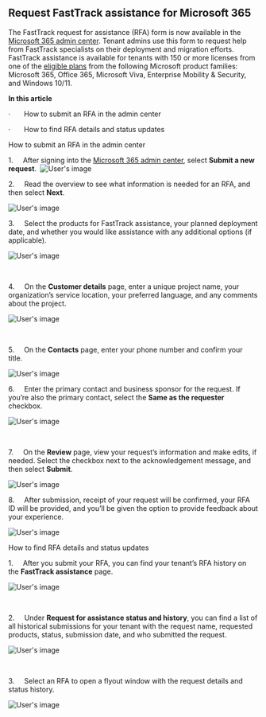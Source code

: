 ## Request FastTrack assistance for Microsoft 365

The FastTrack request for assistance (RFA) form is now available in the [Microsoft 365 admin center](file:///C:/Users/Ashley.Earle/AppData/Local/Microsoft/Windows/INetCache/Content.Outlook/QWA5MSNR/admin.microsoft.com). Tenant admins use this form to request help from FastTrack specialists on their deployment and migration efforts. FastTrack assistance is available for tenants with 150 or more licenses from one of the [eligible plans](/microsoft-365/fasttrack/eligibility) from the following Microsoft product families: Microsoft 365, Office 365, Microsoft Viva, Enterprise Mobility & Security, and Windows 10/11.

__In this article__

·       How to submit an RFA in the admin center

·       How to find RFA details and status updates

How to submit an RFA in the admin center

1.     After signing into the [Microsoft 365 admin center](https://go.microsoft.com/fwlink/?linkid=2226341), select __Submit a new request__.  ![User's image](media/request-fasttrack-assistance-microsoft-365/image.png)

2.     Read the overview to see what information is needed for an RFA, and then select __Next__.

![User's image](media/request-fasttrack-assistance-microsoft-365/image1.png)

  
  
3.     Select the products for FastTrack assistance, your planned deployment date, and whether you would like assistance with any additional options (if applicable). 

![User's image](image2.png)

 

4.     On the __Customer details__ page, enter a unique project name, your organization’s service location, your preferred language, and any comments about the project.

![User's image](image3.png)

 

5.     On the __Contacts__ page, enter your phone number and confirm your title.

![User's image](image4.png)

6.     Enter the primary contact and business sponsor for the request. If you’re also the primary contact, select the __Same as the requester__ checkbox.

![User's image](image5.png)

 

7.     On the __Review__ page, view your request’s information and make edits, if needed. Select the checkbox next to the acknowledgement message, and then select __Submit__. 

![User's image](image6.png)

8.     After submission, receipt of your request will be confirmed, your RFA ID will be provided, and you’ll be given the option to provide feedback about your experience.

![User's image](image7.png)

How to find RFA details and status updates

1.     After you submit your RFA, you can find your tenant’s RFA history on the __FastTrack assistance__ page.

![User's image](image8.png)

 

2.     Under __Request for assistance status and history__, you can find a list of all historical submissions for your tenant with the request name, requested products, status, submission date, and who submitted the request.

![User's image](image9.png)

 

3.     Select an RFA to open a flyout window with the request details and status history.

![User's image](image10.png)



